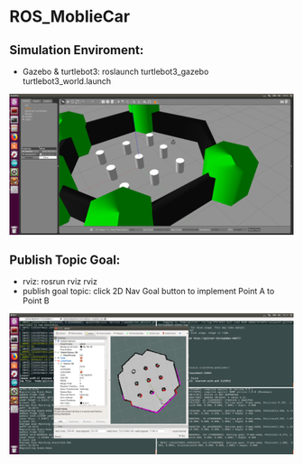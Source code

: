 # ROS_MoblieCar
## Simulation Enviroment:  
* Gazebo & turtlebot3: roslaunch turtlebot3_gazebo turtlebot3_world.launch

![image](https://github.com/glitter2626/ROS_MoblieCar/blob/master/simulation_enviroment.png)

## Publish Topic Goal:
* rviz: rosrun rviz rviz
* publish goal topic: click 2D Nav Goal button to implement Point A to Point B

![image](https://github.com/glitter2626/ROS_MoblieCar/blob/master/rviz_goal.png)
